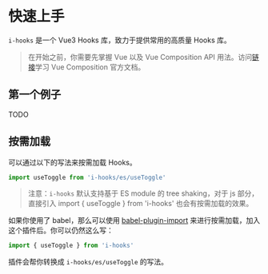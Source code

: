 # 快速上手

`i-hooks` 是一个 Vue3 Hooks 库，致力于提供常用的高质量 Hooks 库。

> 在开始之前，你需要先掌握 Vue 以及 Vue Composition API 用法。访问[链接](https://vue3js.cn/docs/zh/guide/composition-api-introduction.html)学习 Vue Composition 官方文档。

## 第一个例子

TODO

## 按需加载

可以通过以下的写法来按需加载 Hooks。

```typescript
import useToggle from 'i-hooks/es/useToggle'
```

> 注意：`i-hooks` 默认支持基于 ES module 的 tree shaking，对于 js 部分，直接引入 import { useToggle } from 'i-hooks' 也会有按需加载的效果。

如果你使用了 babel，那么可以使用 [babel-plugin-import](https://github.com/ant-design/babel-plugin-import) 来进行按需加载，加入这个插件后。你可以仍然这么写：

```typescript
import { useToggle } from 'i-hooks'
```

插件会帮你转换成 `i-hooks/es/useToggle` 的写法。